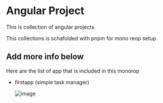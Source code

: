 # Angular Project

This is collection of angular projects.

This collections is schafolded with pnpm for mono reop setup.

## Add more info below

Here are the list of app that is included in this monorop

- firstapp (simple task manager)
  
  ![image](https://github.com/user-attachments/assets/1e6ca743-64fb-457f-a49e-f7ffac9a346b)

